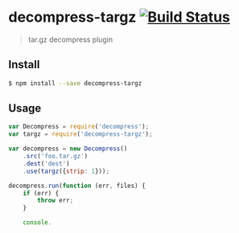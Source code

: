 # decompress-targz [![Build Status](http://img.shields.io/travis/kevva/decompress-targz.svg?style=flat)](https://travis-ci.org/kevva/decompress-targz)

> tar.gz decompress plugin

## Install

```sh
$ npm install --save decompress-targz
```

## Usage

```js
var Decompress = require('decompress');
var targz = require('decompress-targz');

var decompress = new Decompress()
	.src('foo.tar.gz')
	.dest('dest')
	.use(targz({strip: 1}));

decompress.run(function (err, files) {
	if (err) {
		throw err;
	}

	console.